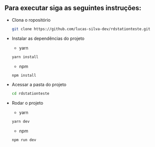 ## Para executar siga as seguintes instruções:

- Clona o ropositório

  ```bash
  git clone https://github.com/lucas-silva-dev/rdstationteste.git
  ```

- Instalar as dependências do projeto

  - yarn

  ```bash
  yarn install
  ```

  - npm

  ```bash
  npm install
  ```

- Acessar a pasta do projeto

  ```bash
  cd rdstationteste
  ```

- Rodar o projeto

  - yarn

  ```bash
  yarn dev
  ```

  - npm

  ```bash
  npm run dev
  ```
